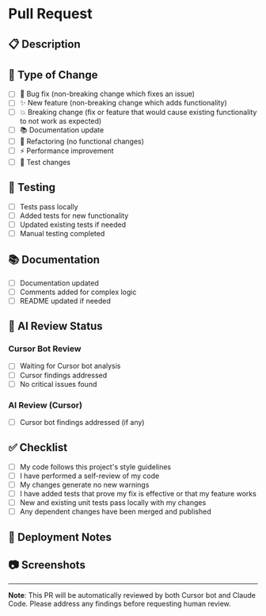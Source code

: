# Pull Request

## 📋 Description

<!-- Describe what this PR does and why -->

## 🔄 Type of Change

- [ ] 🐛 Bug fix (non-breaking change which fixes an issue)
- [ ] ✨ New feature (non-breaking change which adds functionality)
- [ ] 💥 Breaking change (fix or feature that would cause existing functionality to not work as expected)
- [ ] 📚 Documentation update
- [ ] 🔧 Refactoring (no functional changes)
- [ ] ⚡ Performance improvement
- [ ] 🧪 Test changes

## 🧪 Testing

- [ ] Tests pass locally
- [ ] Added tests for new functionality
- [ ] Updated existing tests if needed
- [ ] Manual testing completed

## 📚 Documentation

- [ ] Documentation updated
- [ ] Comments added for complex logic
- [ ] README updated if needed

## 🤖 AI Review Status

### Cursor Bot Review

- [ ] Waiting for Cursor bot analysis
- [ ] Cursor findings addressed
- [ ] No critical issues found

### AI Review (Cursor)

- [ ] Cursor bot findings addressed (if any)

## ✅ Checklist

- [ ] My code follows this project's style guidelines
- [ ] I have performed a self-review of my code
- [ ] My changes generate no new warnings
- [ ] I have added tests that prove my fix is effective or that my feature works
- [ ] New and existing unit tests pass locally with my changes
- [ ] Any dependent changes have been merged and published

## 🚀 Deployment Notes

<!-- Any special deployment instructions or rollback procedures -->

## 📷 Screenshots

<!-- If applicable, add screenshots to help explain your changes -->

---

**Note**: This PR will be automatically reviewed by both Cursor bot and Claude Code. Please address any findings before requesting human review.
